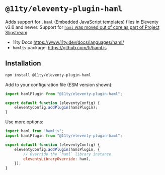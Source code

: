 # `@11ty/eleventy-plugin-haml`

Adds support for `.haml` (Embedded JavaScript templates) files in Eleventy v3.0 and newer. Support for [`haml` was moved out of core as part of Project Slipstream](https://github.com/11ty/eleventy/pull/3074).

- 11ty Docs https://www.11ty.dev/docs/languages/haml/
- `hamljs` package: https://github.com/tj/haml.js

## Installation

```sh
npm install @11ty/eleventy-plugin-haml
```

Add to your configuration file (ESM version shown):

```js
import hamlPlugin from "@11ty/eleventy-plugin-haml";

export default function (eleventyConfig) {
	eleventyConfig.addPlugin(hamlPlugin);
}
```

Use more options:

```js
import haml from "hamljs";
import hamlPlugin from "@11ty/eleventy-plugin-haml";

export default function (eleventyConfig) {
	eleventyConfig.addPlugin(hamlPlugin, {
		// Override the `haml` library instance
		eleventyLibraryOverride: haml,
	});
}
```
